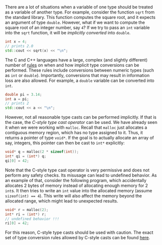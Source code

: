 There are a lot of situations when a variable of one type should be treated as a variable of another type.
For example, consider the function `sqrt` from the standard library.
This function computes the square root, and it expects an argument of type `double`.
However, what if we want to compute the square root of an integer number, say `4`?
If we try to pass an `int` variable into the `sqrt` function, 
it will be _implicitly converted_ into `double`.

```c++
int x = 4;
// prints 2.0
std::cout << sqrt(x) << "\n";
```

The C and C++ languages have a large, complex (and slightly different) 
number of [rules](https://en.cppreference.com/w/cpp/language/implicit_conversion) 
on when and how implicit type conversions can be performed.
These rules include conversions between numeric types (such as `int` or `double`).
Importantly, conversions that may result in information loss 
are also allowed. For example, a `double` variable can be converted into `int`.

```c++
double pi = 3.14;
int a = pi;
// prints 2
std::cout << a << "\n";
```

However, not all reasonable type casts can be performed implicitly.
If that is the case, the _C-style type cast operator_ can be used.
We have already seen it when we were working with `malloc`.
Recall that `malloc` just allocates a contiguous memory region,
which has no type assigned to it. Thus, it returns a pointer of type `void*`.
If the goal is to actually allocate an array of say, integers, 
this pointer can then be cast to `int*` explicitly:

```c++
void* q = malloc(2 * sizeof(int));
int* qi = (int*) q;
qi[0] = 42;
```

Note that the C-style type cast operator is very permissive
and does not perform any safety checks. Its misusage can lead to undefined behavior.
As an example of that, consider the following program, 
which accidentally allocates 2 bytes of memory instead of 
allocating enough memory for 2 `int`s.
It then tries to write an `int` value
into the allocated memory (assume `sizeof(int) == 4`).
This write will also affect the memory beyond the allocated range, 
which might lead to unexpected results. 

```c++
void* r = malloc(2);
int* ri = (int*) r;
// undefined behavior !!!
ri[0] = 42;
```

For this reason, C-style type casts should be used with caution. 
The exact set of type conversion rules allowed by C-style casts 
can be found [here](https://en.cppreference.com/w/c/language/cast).






